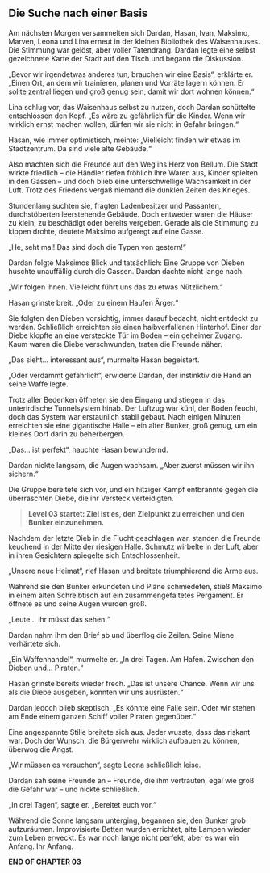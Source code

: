 ## Die Suche nach einer Basis

Am nächsten Morgen versammelten sich Dardan, Hasan, Ivan, Maksimo, Marven, Leona und Lina erneut in der kleinen Bibliothek des Waisenhauses. Die Stimmung war gelöst, aber voller Tatendrang. Dardan legte eine selbst gezeichnete Karte der Stadt auf den Tisch und begann die Diskussion.

„Bevor wir irgendetwas anderes tun, brauchen wir eine Basis“, erklärte er. „Einen Ort, an dem wir trainieren, planen und Vorräte lagern können. Er sollte zentral liegen und groß genug sein, damit wir dort wohnen können.“

Lina schlug vor, das Waisenhaus selbst zu nutzen, doch Dardan schüttelte entschlossen den Kopf. „Es wäre zu gefährlich für die Kinder. Wenn wir wirklich ernst machen wollen, dürfen wir sie nicht in Gefahr bringen.“

Hasan, wie immer optimistisch, meinte: „Vielleicht finden wir etwas im Stadtzentrum. Da sind viele alte Gebäude.“

Also machten sich die Freunde auf den Weg ins Herz von Bellum. Die Stadt wirkte friedlich – die Händler riefen fröhlich ihre Waren aus, Kinder spielten in den Gassen – und doch blieb eine unterschwellige Wachsamkeit in der Luft. Trotz des Friedens vergaß niemand die dunklen Zeiten des Krieges.

Stundenlang suchten sie, fragten Ladenbesitzer und Passanten, durchstöberten leerstehende Gebäude. Doch entweder waren die Häuser zu klein, zu beschädigt oder bereits vergeben. Gerade als die Stimmung zu kippen drohte, deutete Maksimo aufgeregt auf eine Gasse.

„He, seht mal! Das sind doch die Typen von gestern!“

Dardan folgte Maksimos Blick und tatsächlich: Eine Gruppe von Dieben huschte unauffällig durch die Gassen. Dardan dachte nicht lange nach.

„Wir folgen ihnen. Vielleicht führt uns das zu etwas Nützlichem.“

Hasan grinste breit. „Oder zu einem Haufen Ärger.“

Sie folgten den Dieben vorsichtig, immer darauf bedacht, nicht entdeckt zu werden. Schließlich erreichten sie einen halbverfallenen Hinterhof. Einer der Diebe klopfte an eine versteckte Tür im Boden – ein geheimer Zugang. Kaum waren die Diebe verschwunden, traten die Freunde näher.

„Das sieht… interessant aus“, murmelte Hasan begeistert.

„Oder verdammt gefährlich“, erwiderte Dardan, der instinktiv die Hand an seine Waffe legte.

Trotz aller Bedenken öffneten sie den Eingang und stiegen in das unterirdische Tunnelsystem hinab. Der Luftzug war kühl, der Boden feucht, doch das System war erstaunlich stabil gebaut. Nach einigen Minuten erreichten sie eine gigantische Halle – ein alter Bunker, groß genug, um ein kleines Dorf darin zu beherbergen.

„Das... ist perfekt“, hauchte Hasan bewundernd.

Dardan nickte langsam, die Augen wachsam. „Aber zuerst müssen wir ihn sichern.“

Die Gruppe bereitete sich vor, und ein hitziger Kampf entbrannte gegen die überraschten Diebe, die ihr Versteck verteidigten.

> **Level 03 startet: Ziel ist es, den Zielpunkt zu erreichen und den Bunker einzunehmen.**

Nachdem der letzte Dieb in die Flucht geschlagen war, standen die Freunde keuchend in der Mitte der riesigen Halle. Schmutz wirbelte in der Luft, aber in ihren Gesichtern spiegelte sich Entschlossenheit.

„Unsere neue Heimat“, rief Hasan und breitete triumphierend die Arme aus.

Während sie den Bunker erkundeten und Pläne schmiedeten, stieß Maksimo in einem alten Schreibtisch auf ein zusammengefaltetes Pergament. Er öffnete es und seine Augen wurden groß.

„Leute… ihr müsst das sehen.“

Dardan nahm ihm den Brief ab und überflog die Zeilen. Seine Miene verhärtete sich.

„Ein Waffenhandel“, murmelte er. „In drei Tagen. Am Hafen. Zwischen den Dieben und… Piraten.“

Hasan grinste bereits wieder frech. „Das ist unsere Chance. Wenn wir uns als die Diebe ausgeben, könnten wir uns ausrüsten.“

Dardan jedoch blieb skeptisch. „Es könnte eine Falle sein. Oder wir stehen am Ende einem ganzen Schiff voller Piraten gegenüber.“

Eine angespannte Stille breitete sich aus. Jeder wusste, dass das riskant war. Doch der Wunsch, die Bürgerwehr wirklich aufbauen zu können, überwog die Angst.

„Wir müssen es versuchen“, sagte Leona schließlich leise.

Dardan sah seine Freunde an – Freunde, die ihm vertrauten, egal wie groß die Gefahr war – und nickte schließlich.

„In drei Tagen“, sagte er. „Bereitet euch vor.“

Während die Sonne langsam unterging, begannen sie, den Bunker grob aufzuräumen. Improvisierte Betten wurden errichtet, alte Lampen wieder zum Leben erweckt.
 Es war noch lange nicht perfekt, aber es war ein Anfang. Ihr Anfang.

**END OF CHAPTER 03**

